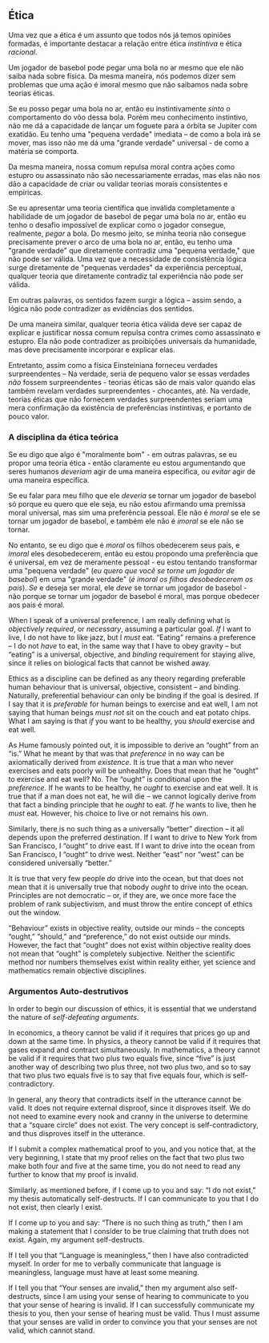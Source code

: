 ## Ética

Uma vez que a ética é um assunto que todos nós já temos opiniões formadas, é importante destacar a relação entre ética *instintiva* e ética *racional*.

Um jogador de basebol pode pegar uma bola no ar mesmo que ele não saiba nada sobre física. Da mesma maneira, nós podemos dizer sem problemas que uma ação é imoral mesmo que não saibamos nada sobre teorias éticas.

Se eu posso pegar uma bola no ar, então eu instintivamente *sinto* o comportamento do vôo dessa bola. Porém meu conhecimento instintivo, não me dá a capacidade de lançar um foguete para a órbita se Jupiter com exatidão. Eu tenho uma "pequena verdade" imediata – de como a bola irá se mover, mas isso não me dá uma "grande verdade" universal - de como a matéria se comporta.

Da mesma maneira, nossa comum repulsa moral contra ações como estupro ou assassinato não são necessariamente erradas, mas elas não nos dão a capacidade de criar ou validar teorias morais consistentes e empíricas.

Se eu apresentar uma teoria científica que inválida completamente a habilidade de um jogador de basebol de pegar uma bola no ar, então eu tenho o desafio impossível de explicar como o jogador consegue, realmente, *pegar* a bola. Do mesmo jeito, se minha teoria não consegue precisamente prever o arco de uma bola no ar, então, eu tenho uma "grande verdade" que diretamente contradiz uma "pequena verdade," que não pode ser válida. Uma vez que a necessidade de consistência lógica surge diretamente de "pequenas verdades" da experiência perceptual, qualquer teoria que diretamente contradiz tal experiência não pode ser válida.

Em outras palavras, os sentidos fazem surgir a lógica – assim sendo, a lógica não pode contradizer as evidências dos sentidos.

De uma maneira similar, qualquer teoria ética válida deve ser capaz de explicar e justificar nossa comum repulsa contra crimes como assassinato e estupro. Ela não pode contradizer as proibições universais da humanidade, mas deve precisamente incorporar e explicar elas.

Entretanto, assim como a física Einsteiniana forneceu verdades surpreendentes – Na verdade, seria de pequeno valor se essas verdades *não* fossem surpreendentes - teorias éticas são de mais valor quando elas também revelam verdades surpreendentes - chocantes, até. Na verdade, teorias éticas que não fornecem verdades surpreendentes seriam uma mera confirmação da existência de preferências instintivas, e portanto de pouco valor.

### A disciplina da ética teórica

Se eu digo que algo é "moralmente bom" - em outras palavras, se eu propor uma teoria ética - então claramente eu estou argumentando que seres humanos *deveriam* agir de uma maneira específica, ou *evitar* agir de uma maneira específica.

Se eu falar para meu filho que ele *deveria* se tornar um jogador de basebol só porque eu quero que ele seja, eu não estou afirmando uma premissa moral universal, mas sim uma preferência pessoal. Ele não é *moral* se ele se tornar um jogador de basebol, e também ele não é *imoral* se ele não se tornar.

No entanto, se eu digo que é *moral* os filhos obedecerem seus pais, e *imoral* eles desobedecerem, então eu estou propondo uma preferência que é universal, em vez de meramente pessoal - eu estou tentando transformar uma "pequena verdade" (*eu quero que você se torne um jogador de basebol*) em uma "grande verdade" (*é imoral os filhos desobedecerem os pais*). *Se* e deseja ser moral, ele *deve* se tornar um jogador de basebol - não porque se tornar um jogador de basebol é moral, mas porque obedecer aos pais é moral.

When I speak of a universal preference, I am really defining what is *objectively required*, or *necessary*, assuming a particular goal. *If* I want to live, I do not have to like jazz, but I *must* eat. “Eating” remains a preference – I do not *have* to eat, in the same way that I have to obey gravity – but “eating” is a universal, objective, and *binding* requirement for staying alive, since it relies on biological facts that cannot be wished away.

Ethics as a discipline can be defined as any theory regarding preferable human behaviour that is universal, objective, consistent – and binding. Naturally, preferential behaviour can only be binding if the goal is desired. If I say that it is *preferable* for human beings to exercise and eat well, I am not saying that human beings *must not* sit on the couch and eat potato chips. What I am saying is that *if* you want to be healthy, you *should* exercise and eat well.

As Hume famously pointed out, it is impossible to derive an “ought” from an “is.” What he meant by that was that *preference* in no way can be axiomatically derived from *existence*. It is true that a man who never exercises and eats poorly will be unhealthy. Does that mean that he “ought” to exercise and eat well? No. The “ought” is conditional upon the *preference*. If he wants to be healthy, he *ought* to exercise and eat well. It is true that if a man does not eat, he will die – we cannot logically derive from that fact a binding principle that he *ought* to eat. *If* he wants to live, then he *must* eat. However, his choice to live or not remains his own.

Similarly, there is no such thing as a universally “better” direction – it all depends upon the preferred destination. If I want to drive to New York from San Francisco, I “ought” to drive east. If I want to drive into the ocean from San Francisco, I “ought” to drive west. Neither “east” nor “west” can be considered universally “better.”

It is true that very few people *do* drive into the ocean, but that does not mean that it is universally true that nobody *ought* to drive into the ocean. Principles are not democratic – or, if they are, we once more face the problem of rank subjectivism, and must throw the entire concept of ethics out the window.

“Behaviour” exists in objective reality, outside our minds – the concepts “ought,” “should,” and “preference,” do not exist outside our minds. However, the fact that “ought” does not exist within objective reality does not mean that “ought” is completely subjective. Neither the scientific method nor numbers themselves exist within reality either, yet science and mathematics remain objective disciplines.

### Argumentos Auto-destrutivos

In order to begin our discussion of ethics, it is essential that we understand the nature of *self-defeating arguments*.

In economics, a theory cannot be valid if it requires that prices go up and down at the same time. In physics, a theory cannot be valid if it requires that gases expand and contract simultaneously. In mathematics, a theory cannot be valid if it requires that two plus two equals five, since “five” is just another way of describing two plus three, not two plus two, and so to say that two plus two equals five is to say that five equals four, which is self-contradictory.

In general, any theory that contradicts itself in the utterance cannot be valid. It does not require external disproof, since it disproves itself. We do not need to examine every nook and cranny in the universe to determine that a “square circle” does not exist. The very concept is self-contradictory, and thus disproves itself in the utterance.

If I submit a complex mathematical proof to you, and you notice that, at the very beginning, I state that my proof relies on the fact that two plus two make both four and five at the same time, you do not need to read any further to know that my proof is invalid.

Similarly, as mentioned before, if I come up to you and say: “I do not exist,” my thesis automatically self-destructs. If I can communicate to you that I do not exist, then clearly I exist.

If I come up to you and say: “There is no such thing as truth,” then I am making a statement that I consider to be true claiming that truth does not exist. Again, my argument self-destructs.

If I tell you that “Language is meaningless,” then I have also contradicted myself. In order for me to verbally communicate that language is meaningless, language must have at least some meaning.

If I tell you that “Your senses are invalid,” then my argument also self-destructs, since I am using your sense of hearing to communicate to you that your sense of hearing is invalid. If I can successfully communicate my thesis to you, then your sense of hearing must be valid. Thus I must assume that your senses are valid in order to convince you that your senses are not valid, which cannot stand.